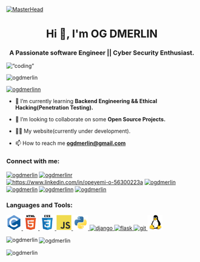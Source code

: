 [![MasterHead](https://tpconnects.com/wp-content/uploads/2022/08/software-engineer-back-end-thumb.jpg)]()
<h1 align="center">Hi 👋, I'm OG DMERLIN</h1>
<h3 align="center">A Passionate software Engineer || Cyber Security Enthusiast.</h3>
<img align=”right” alt=“coding” width=“400” src=“https://cdn.dribbble.com/users/1162077/screenshots/3848914/programmer.gif”>

<p align="left"> <img src="https://komarev.com/ghpvc/?username=ogdmerlin&label=Profile%20views&color=0e75b6&style=flat" alt="ogdmerlin"> </p>

<p align="left"> <a href="https://twitter.com/ogdmerlinn" target="blank"><img src="https://img.shields.io/twitter/follow/ogdmerlinn?logo=twitter&style=for-the-badge" alt="ogdmerlinn" /></a> </p>

- 🌱 I’m currently learning **Backend Engineering && Ethical Hacking(Penetration Testing).**

- 👯 I’m looking to collaborate on some **Open Source Projects.**

- 👨‍💻 My website(currently under development).

- 📫 How to reach me **ogdmerlin@gmail.com**

<h3 align="left">Connect with me:</h3>
<p align="left">
<a href="https://dev.to/ogdmerlin" target="blank"><img align="center" src="https://raw.githubusercontent.com/rahuldkjain/github-profile-readme-generator/master/src/images/icons/Social/devto.svg" alt="ogdmerlin" height="30" width="40" /></a>
<a href="https://twitter.com/ogdmerlinr" target="blank"><img align="center" src="https://raw.githubusercontent.com/rahuldkjain/github-profile-readme-generator/master/src/images/icons/Social/twitter.svg" alt="ogdmerlinr" height="30" width="40" /></a>
<a href="https://linkedin.com/in/https://www.linkedin.com/in/opeyemi-o-56300223a" target="blank"><img align="center" src="https://raw.githubusercontent.com/rahuldkjain/github-profile-readme-generator/master/src/images/icons/Social/linked-in-alt.svg" alt="https://www.linkedin.com/in/opeyemi-o-56300223a" height="30" width="40" /></a>
<a href="https://stackoverflow.com/users/ogdmerlin" target="blank"><img align="center" src="https://raw.githubusercontent.com/rahuldkjain/github-profile-readme-generator/master/src/images/icons/Social/stack-overflow.svg" alt="ogdmerlin" height="30" width="40" /></a>
<a href="https://fb.com/[ogdmerlin](https://www.facebook.com/og.d.richie.12/)" target="blank"><img align="center" src="https://raw.githubusercontent.com/rahuldkjain/github-profile-readme-generator/master/src/images/icons/Social/facebook.svg" alt="ogdmerlin" height="30" width="40" /></a>
<a href="https://instagram.com/ogdmerlinn" target="blank"><img align="center" src="https://raw.githubusercontent.com/rahuldkjain/github-profile-readme-generator/master/src/images/icons/Social/instagram.svg" alt="ogdmerlinn" height="30" width="40" /></a>
<a href="https://www.hackerrank.com/ogdmerlin" target="blank"><img align="center" src="https://raw.githubusercontent.com/rahuldkjain/github-profile-readme-generator/master/src/images/icons/Social/hackerrank.svg" alt="ogdmerlin" height="30" width="40" /></a>
</p>

<h3 align="left">Languages and Tools:</h3>
<p align="left"> <a href="https://www.cprogramming.com/" target="_blank" rel="noreferrer"> <img src="https://raw.githubusercontent.com/devicons/devicon/master/icons/c/c-original.svg" alt="c" width="40" height="40"/></a><a href="https://www.w3.org/html/" target="_blank" rel="noreferrer"> <img src="https://raw.githubusercontent.com/devicons/devicon/master/icons/html5/html5-original-wordmark.svg" alt="html5" width="40" height="40"/> </a><a href="https://www.w3schools.com/css/" target="_blank" rel="noreferrer"> <img src="https://raw.githubusercontent.com/devicons/devicon/master/icons/css3/css3-original-wordmark.svg" alt="css3" width="40" height="40"/> </a> <a href="https://developer.mozilla.org/en-US/docs/Web/JavaScript" target="_blank" rel="noreferrer"> <img src="https://raw.githubusercontent.com/devicons/devicon/master/icons/javascript/javascript-original.svg" alt="javascript" width="40" height="40"/> </a> <a href="https://www.python.org" target="_blank" rel="noreferrer"> <img src="https://raw.githubusercontent.com/devicons/devicon/master/icons/python/python-original.svg" alt="python" width="40" height="40"/></a><a href="https://www.djangoproject.com/" target="_blank" rel="noreferrer"> <img src="https://cdn.worldvectorlogo.com/logos/django.svg" alt="django" width="40" height="40"/> </a> <a href="https://flask.palletsprojects.com/" target="_blank" rel="noreferrer"> <img src="https://www.vectorlogo.zone/logos/pocoo_flask/pocoo_flask-icon.svg" alt="flask" width="40" height="40"/> </a> <a href="https://git-scm.com/" target="_blank" rel="noreferrer"> <img src="https://www.vectorlogo.zone/logos/git-scm/git-scm-icon.svg" alt="git" width="40" height="40"/> </a> <a href="https://www.linux.org/" target="_blank" rel="noreferrer"> <img src="https://raw.githubusercontent.com/devicons/devicon/master/icons/linux/linux-original.svg" alt="linux" width="40" height="40"/></a></p>

<p><img align="left" src="https://github-readme-stats.vercel.app/api/top-langs?username=ogdmerlin&show_icons=true&locale=en&layout=compact" alt="ogdmerlin" /></p>

<p>&nbsp;<img align="center" src="https://github-readme-stats.vercel.app/api?username=ogdmerlin&show_icons=true&locale=en" alt="ogdmerlin" /></p>

<p><img align="center" src="https://github-readme-streak-stats.herokuapp.com/?user=ogdmerlin&" alt="ogdmerlin" /></p>

